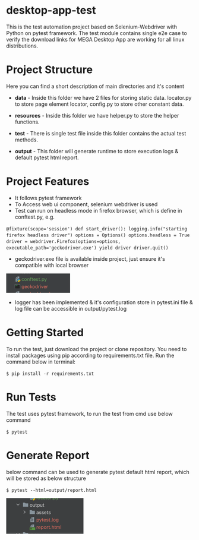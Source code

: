 # desktop-app-test

This is the test automation project based on Selenium-Webdriver with Python on pytest framework. The test module contains single e2e case to verify the download links for MEGA Desktop App are working for all linux distributions.

# Project Structure

Here you can find a short description of main directories and it's content

* **data** - Inside this folder we have 2 files for storing static data. locator.py to store page element locator, config.py to store other constant data.

* **resources** - Inside this folder we have helper.py to store the helper functions.
* **test** - There is single test file inside this folder contains the actual test methods.
* **output** - This folder will generate runtime to store execution logs & default pytest html report.

# Project Features

* It follows pytest framework
* To Access web ui component, selenium webdriver is used
* Test can run on headless mode in firefox browser, which is define in conftest.py, e.g.

`@fixture(scope='session')
def start_driver():
    logging.info("starting firefox headless driver")
    options = Options()
    options.headless = True
    driver = webdriver.Firefox(options=options, executable_path='geckodriver.exe')
    yield driver
    driver.quit()`
* geckodriver.exe file is available inside project, just ensure it's compatible with local browser

![img_1.png](img_1.png)

* logger has been implemented & it's configuration store in pytest.ini file & log file can be accessible in output/pytest.log

# Getting Started

To run the test, just download the project or clone repository. You need to install packages using pip according to requirements.txt file. Run the command below in terminal:

`$ pip install -r requirements.txt`

# Run Tests

The test uses pytest framework, to run the test from cmd use below command

`$ pytest`

# Generate Report

below command can be used to generate pytest default html report, which will be stored as below structure

`$ pytest --html=output/report.html`

![img.png](img.png)


